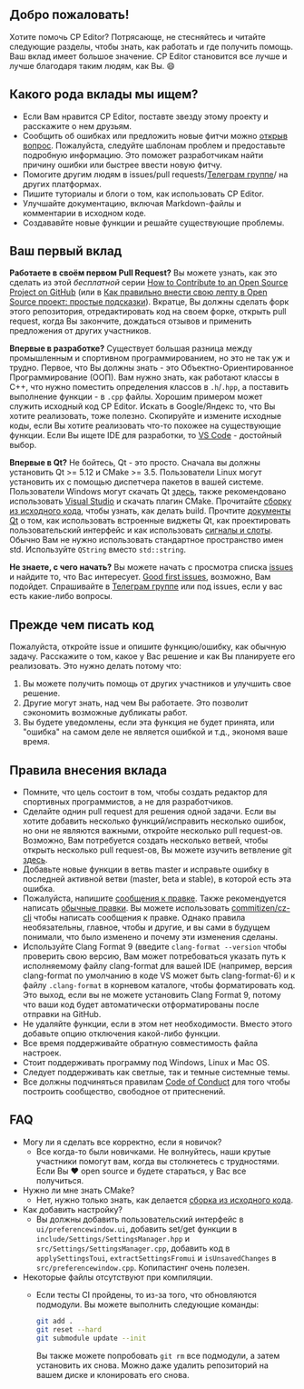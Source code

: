 ## Добро пожаловать!

Хотите помочь CP Editor? Потрясающе, не стесняйтесь и читайте следующие разделы, чтобы знать, как работать и где получить помощь. Ваш вклад имеет большое значение. CP Editor становится все лучше и лучше благодаря таким людям, как Вы. :smile:

## Какого рода вклады мы ищем?

- Если Вам нравится CP Editor, поставте звезду этому проекту и расскажите о нем друзьям.
- Сообщить об ошибках или предложить новые фитчи можно [открыв вопрос](https://github.com/cpeditor/cpeditor/issues/new/choose). Пожалуйста, следуйте шаблонам проблем и предоставьте подробную информацию. Это поможет разработчикам найти причину ошибки или быстрее ввести новую фитчу.
- Помогите другим людям в issues/pull requests/[Телеграм группе](https://t.me/cpeditor)/ на других платформах.
- Пишите туториалы и блоги о том, как использовать CP Editor.
- Улучшайте документацию, включая Markdown-файлы и комментарии в исходном коде.
- Создававйте новые функции и решайте существующие проблемы.

## Ваш первый вклад

**Работаете в своём первом Pull Request?** Вы можете узнать, как это сделать из этой *бесплатной* серии [How to Contribute to an Open Source Project on GitHub](https://egghead.io/series/how-to-contribute-to-an-open-source-project-on-github) (или в [Как правильно внести свою лепту в Open Source проект: простые подсказки](https://habr.com/ru/post/275219/)). Вкратце, Вы должны сделать форк этого репозитория, отредактировать код на своем форке, открыть pull request, когда Вы закончите, дождаться отзывов и применить предложения от других участников.

**Впервые в разработке?** Существует большая разница между промышленным и спортивном программированием, но это не так уж и трудно. Первое, что Вы должны знать - это Объектно-Ориентированное Программирование (ООП). Вам нужно знать, как работают классы в C++, что нужно поместить определения классов в `.h`/`.hpp`, а поставить выполнение функции - в `.cpp` файлы. Хорошим примером может служить исходный код CP Editor. Искать в Google/Яндекс то, что Вы хотите реализовать, тоже полезно. Скопируйте и измените исходные коды, если Вы хотите реализовать что-то похожее на существующие функции. Если Вы ищете IDE для разработки, то [VS Code](https://code.visualstudio.com/) - достойный выбор.


**Впервые в Qt?** Не бойтесь, Qt  - это просто. Сначала вы должны установить Qt >= 5.12 и CMake >= 3.5. Пользователи Linux могут установить их с помощью диспетчера пакетов в вашей системе. Пользователи Windows могут скачать Qt [здесь](https://www.qt.io/offline-installers), также рекомендовано использовать [Visual Studio](https://visualstudio.microsoft.com/) и скачать плагин CMake. Прочитайте [сборку из исходного кода](doc/INSTALL_ru-RU.md#Сборка-из-исходного-кода), чтобы узнать, как делать build. Прочтите [документы Qt](https://doc.qt.io/) о том, как использовать встроенные виджеты Qt, как проектировать пользовательский интерфейс и как использовать [сигналы и слоты](https://doc.qt.io/qt-5/signalsandslots.html). Обычно Вам не нужно использовать стандартное пространство имен std. Используйте `QString` вместо `std::string`.

**Не знаете, с чего начать?** Вы можете начать с просмотра списка [issues](https://github.com/cpeditor/cpeditor/issues) и найдите то, что Вас интересует. [Good first issues](https://github.com/cpeditor/cpeditor/issues?q=is%3Aissue+is%3Aopen+label%3A%22good+first+issue%22), возможно, Вам подойдет. Спрашивайте в [Телеграм группе](https://t.me/cpeditor) или под issues, если у вас есть какие-либо вопросы.

## Прежде чем писать код

Пожалуйста, откройте issue и опишите функцию/ошибку, как обычную задачу. Расскажите о том, какое у Вас решение и как Вы планируете его реализовать. Это нужно делать потому что:

1. Вы можете получить помощь от других участников и улучшить свое решение.
2. Другие могут знать, над чем Вы работаете. Это позволит сэкономить возможные дубликаты работ.
3. Вы будете уведомлены, если эта функция не будет принята, или "ошибка" на самом деле не является ошибкой и т.д., экономя ваше время.

## Правила внесения вклада

- Помните, что цель состоит в том, чтобы создать редактор для спортивных программистов, а не для разработчиков.
- Сделайте однин pull request для решения одной задачи. Если вы хотите добавить несколько функций/исправить несколько ошибок, но они не являются важными, откройте несколько pull request-ов. Возможно, Вам потребуется создать несколько ветвей, чтобы открыть несколько pull request-ов, Вы можете изучить ветвление git [здесь](https://learngitbranching.js.org/).
- Добавьте новые функции в ветвь master и исправьте ошибку в последней активной ветви (master, beta и stable), в которой есть эта ошибка.  
- Пожалуйста, напишите [сообщения к правке](https://chris.beams.io/posts/git-commit/). Также рекомендуется написать [обычные правки](https://www.conventionalcommits.org/ru). Вы можете использовать [commitizen/cz-cli](https://github.com/commitizen/cz-cli) чтобы написать сообщения к правке. Однако правила необязательны, главное, чтобы и другие, и вы сами в будущем понимали, что было изменено и почему эти изменения сделаны.
- Используйте Clang Format 9 (введите `clang-format --version` чтобы проверить свою версию, Вам может потребоваться указать путь к исполняемому файлу clang-format для вашей IDE (например, версия clang-format по умолчанию в коде VS может быть clang-format-6) и к файлу `.clang-format` в корневом каталоге, чтобы форматировать код. Это выход, если вы не можете установить Clang Format 9, потому что ваши код будет автоматически отформатированы после отправки на GitHub.
- Не удаляйте функции, если в этом нет необходимости. Вместо этого добавьте опцию отключения какой-либо функции.
- Все время поддерживайте обратную совместимость файла настроек.
- Стоит поддерживать программу под Windows, Linux и Mac OS.
- Следует поддерживать как светлые, так и темные системные темы.
 - Все должны подчиняться правилам [Code of Conduct](CODE_OF_CONDUCT.md) для того чтобы построить сообщество, свободное от притеснений.

## FAQ

- Могу ли я сделать все корректно, если я новичок?
  - Все когда-то были новичками. Не волнуйтесь, наши крутые участники помогут вам, когда вы столкнетесь с трудностями. Если Вы :heart: open source и будете стараться, у Вас все получиться.
- Нужно ли мне знать CMake?
  - Нет, нужно только знать, как делается [сборка из исходного кода](doc/INSTALL_ru-RU.md#Сборка-из-исходного-кода).
- Как добавить настройку?
  - Вы должны добавить пользовательский интерфейс в `ui/preferencewindow.ui`, добавить set/get функции в `include/Settings/SettingsManager.hpp` и `src/Settings/SettingsManager.cpp`, добавить код в `applySettingsToui`, `extractSettingsFromui` и `isUnsavedChanges` в `src/preferencewindow.cpp`. Копипастинг очень полезен.
- Некоторые файлы отсутствуют при компиляции.
  - Если тесты CI пройдены, то из-за того, что обновляются подмодули. Вы можете выполнить следующие команды:

    ```sh
    git add .
    git reset --hard
    git submodule update --init
    ```

    Вы также можете попробовать `git rm` все подмодули, а затем установить их снова. Можно даже удалить репозиторий на вашем диске и клонировать его снова.

